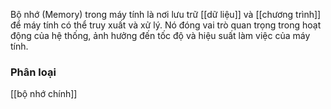 Bộ nhớ (Memory) trong máy tính là nơi lưu trữ [[dữ liệu]] và [[chương trình]] để máy tính có thể truy xuất và xử lý. Nó đóng vai trò quan trọng trong hoạt động của hệ thống, ảnh hưởng đến tốc độ và hiệu suất làm việc của máy tính.

### Phân loại
[[bộ nhớ chính]]